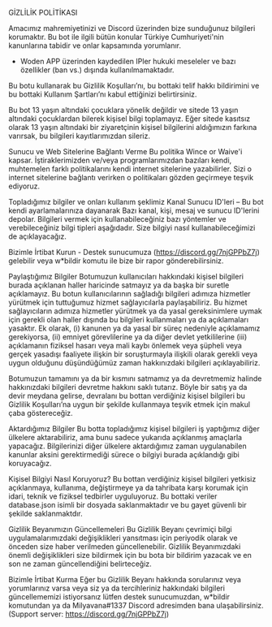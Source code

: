 GİZLİLİK POLİTİKASI

Amacımız mahremiyetinizi ve Discord üzerinden bize sunduğunuz bilgileri korumaktır. Bu bot ile ilgili bütün konular Türkiye Cumhuriyeti'nin kanunlarına tabidir ve onlar kapsamında yorumlanır.

+ Woden APP üzerinden kaydedilen IPler hukuki meseleler ve bazı özellikler (ban vs.) dışında kullanılmamaktadır.

Bu botu kullanarak bu Gizlilik Koşulları’nı, bu bottaki telif hakkı bildirimini ve bu bottaki Kullanım Şartları’nı kabul ettiğinizi belirtirsiniz.

Bu bot 13 yaşın altındaki çocuklara yönelik değildir ve sitede 13 yaşın altındaki çocuklardan bilerek kişisel bilgi toplamayız. Eğer sitede kasıtsız olarak 13 yaşın altındaki bir ziyaretçinin kişisel bilgilerini aldığımızın farkına varırsak, bu bilgileri kayıtlarımızdan sileriz.

Sunucu ve Web Sitelerine Bağlantı Verme 
Bu politika Wince or Waive'i kapsar. İştiraklerimizden ve/veya programlarımızdan bazıları kendi, muhtemelen farklı politikalarını kendi internet sitelerine yazabilirler. Sizi o internet sitelerine bağlantı verirken o politikaları gözden geçirmeye teşvik ediyoruz.

Topladığımız bilgiler ve onları kullanım şeklimiz 
Kanal Sunucu ID'leri – Bu bot kendi ayarlamalarınıza dayanarak Bazı kanal, kişi, mesaj ve sunucu ID'lerini depolar. Bilgileri vermek için kullanabileceğiniz bazı yöntemler ve verebileceğiniz bilgi tipleri aşağıdadır. Size bilgiyi nasıl kullanabileceğimizi de açıklayacağız.

Bizimle İrtibat Kurun - Destek sunucumuza (https://discord.gg/7njGPPbZ7j) gelebilir veya w*bildir komutu ile bize bir rapor gönderebilirsiniz.


Paylaştığımız Bilgiler 
Botumuzun kullanıcıları hakkındaki kişisel bilgileri burada açıklanan haller haricinde satmayız ya da başka bir suretle açıklamayız. Bu botun kullanıcılarının sağladığı bilgileri adımıza hizmetler yürütmek için tuttuğumuz hizmet sağlayıcılarla paylaşabiliriz. Bu hizmet sağlayıcıların adımıza hizmetler yürütmek ya da yasal gereksinimlere uymak için gerekli olan haller dışında bu bilgileri kullanmaları ya da açıklamaları yasaktır. Ek olarak, (i) kanunen ya da yasal bir süreç nedeniyle açıklamamız gerekiyorsa, (ii) emniyet görevlilerine ya da diğer devlet yetkililerine (iii) açıklamanın fiziksel hasarı veya mali kaybı önlemek veya şüpheli veya gerçek yasadışı faaliyete ilişkin bir soruşturmayla ilişkili olarak gerekli veya uygun olduğunu düşündüğümüz zaman hakkınızdaki bilgileri açıklayabiliriz.

Botumuzun tamamını ya da bir kısmını satmamız ya da devretmemiz halinde hakkınızdaki bilgileri devretme hakkını saklı tutarız. Böyle bir satış ya da devir meydana gelirse, devralanı bu bottan verdiğiniz kişisel bilgileri bu Gizlilik Koşulları’na uygun bir şekilde kullanmaya teşvik etmek için makul çaba göstereceğiz.

Aktardığımız Bilgiler 
Bu botta topladığımız kişisel bilgileri iş yaptığımız diğer ülkelere aktarabiliriz, ama bunu sadece yukarıda açıklanmış amaçlarla yapacağız. Bilgilerinizi diğer ülkelere aktardığımız zaman uygulanabilen kanunlar aksini gerektirmediği sürece o bilgiyi burada açıklandığı gibi koruyacağız.

Kişisel Bilgiyi Nasıl Koruyoruz? 
Bu bottan verdiğiniz kişisel bilgileri yetkisiz açıklanmaya, kullanıma, değiştirmeye ya da tahribata karşı korumak için idari, teknik ve fiziksel tedbirler uyguluyoruz. Bu bottaki veriler database.json isimli bir dosyada saklanmaktadır ve bu gayet güvenli bir şekilde saklanmaktdır.

Gizlilik Beyanımızın Güncellemeleri 
Bu Gizlilik Beyanı çevrimiçi bilgi uygulamalarımızdaki değişiklikleri yansıtması için periyodik olarak ve önceden size haber verilmeden güncellenebilir. Gizlilik Beyanımızdaki önemli değişiklikleri size bildirmek için bu bota bir bildirim yazacak ve en son ne zaman güncellendiğini belirteceğiz.

Bizimle İrtibat Kurma 
Eğer bu Gizlilik Beyanı hakkında sorularınız veya yorumlarınız varsa veya siz ya da tercihleriniz hakkındaki bilgileri güncellememizi istiyorsanız lütfen destek sunucumuzdan, w*bildir komutundan ya da Milyavana#1337 Discord adresimden bana ulaşabilirsiniz. (Support server: https://discord.gg/7njGPPbZ7j)

